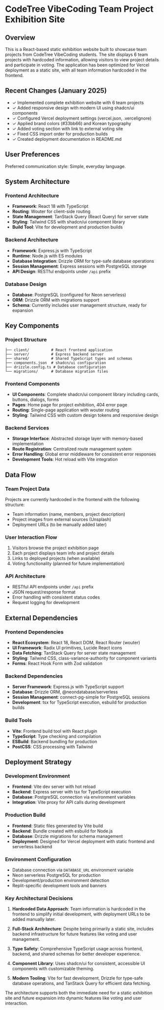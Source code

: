 # CodeTree VibeCoding Team Project Exhibition Site

## Overview

This is a React-based static exhibition website built to showcase team projects from CodeTree VibeCoding students. The site displays 6 team projects with hardcoded information, allowing visitors to view project details and participate in voting. The application has been optimized for Vercel deployment as a static site, with all team information hardcoded in the frontend.

## Recent Changes (January 2025)

- ✓ Implemented complete exhibition website with 6 team projects
- ✓ Added responsive design with modern UI using shadcn/ui components
- ✓ Configured Vercel deployment settings (vercel.json, .vercelignore)
- ✓ Applied brand colors (#33bb66) and Korean typography
- ✓ Added voting section with link to external voting site
- ✓ Fixed CSS import order for production builds
- ✓ Created deployment documentation in README.md

## User Preferences

Preferred communication style: Simple, everyday language.

## System Architecture

### Frontend Architecture
- **Framework**: React 18 with TypeScript
- **Routing**: Wouter for client-side routing
- **State Management**: TanStack Query (React Query) for server state
- **Styling**: Tailwind CSS with shadcn/ui component library
- **Build Tool**: Vite for development and production builds

### Backend Architecture
- **Framework**: Express.js with TypeScript
- **Runtime**: Node.js with ES modules
- **Database Integration**: Drizzle ORM for type-safe database operations
- **Session Management**: Express sessions with PostgreSQL storage
- **API Design**: RESTful endpoints under `/api` prefix

### Database Design
- **Database**: PostgreSQL (configured for Neon serverless)
- **ORM**: Drizzle ORM with migrations support
- **Schema**: Currently includes user management structure, ready for expansion

## Key Components

### Project Structure
```
├── client/          # React frontend application
├── server/          # Express backend server
├── shared/          # Shared TypeScript types and schemas
├── components.json  # shadcn/ui configuration
├── drizzle.config.ts # Database configuration
└── migrations/      # Database migration files
```

### Frontend Components
- **UI Components**: Complete shadcn/ui component library including cards, buttons, dialogs, forms
- **Pages**: Home page for project exhibition, 404 error page
- **Routing**: Single-page application with wouter routing
- **Styling**: Tailwind CSS with custom design tokens and responsive design

### Backend Services
- **Storage Interface**: Abstracted storage layer with memory-based implementation
- **Route Registration**: Centralized route management system
- **Error Handling**: Global error middleware for consistent error responses
- **Development Tools**: Hot reload with Vite integration

## Data Flow

### Team Project Data
Projects are currently hardcoded in the frontend with the following structure:
- Team information (name, members, project description)
- Project images from external sources (Unsplash)
- Deployment URLs (to be manually added later)

### User Interaction Flow
1. Visitors browse the project exhibition page
2. Each project displays team info and project details
3. Links to deployed projects (when available)
4. Voting functionality (planned for future implementation)

### API Architecture
- RESTful API endpoints under `/api` prefix
- JSON request/response format
- Error handling with consistent status codes
- Request logging for development

## External Dependencies

### Frontend Dependencies
- **React Ecosystem**: React 18, React DOM, React Router (wouter)
- **UI Framework**: Radix UI primitives, Lucide React icons
- **Data Fetching**: TanStack Query for server state management
- **Styling**: Tailwind CSS, class-variance-authority for component variants
- **Forms**: React Hook Form with Zod validation

### Backend Dependencies
- **Server Framework**: Express.js with TypeScript support
- **Database**: Drizzle ORM, @neondatabase/serverless
- **Session Management**: connect-pg-simple for PostgreSQL sessions
- **Development**: tsx for TypeScript execution, esbuild for production builds

### Build Tools
- **Vite**: Frontend build tool with React plugin
- **TypeScript**: Type checking and compilation
- **ESBuild**: Backend bundling for production
- **PostCSS**: CSS processing with Tailwind

## Deployment Strategy

### Development Environment
- **Frontend**: Vite dev server with hot reload
- **Backend**: Express server with tsx for TypeScript execution
- **Database**: PostgreSQL connection via environment variables
- **Integration**: Vite proxy for API calls during development

### Production Build
- **Frontend**: Static files generated by Vite build
- **Backend**: Bundle created with esbuild for Node.js
- **Database**: Drizzle migrations for schema management
- **Deployment**: Designed for Vercel deployment with static frontend and serverless backend

### Environment Configuration
- Database connection via `DATABASE_URL` environment variable
- Neon serverless PostgreSQL for production
- Development/production environment detection
- Replit-specific development tools and banners

### Key Architectural Decisions

1. **Hardcoded Data Approach**: Team information is hardcoded in the frontend to simplify initial development, with deployment URLs to be added manually later.

2. **Full-Stack Architecture**: Despite being primarily a static site, includes backend infrastructure for future features like voting and user management.

3. **Type Safety**: Comprehensive TypeScript usage across frontend, backend, and shared schemas for better developer experience.

4. **Component Library**: Uses shadcn/ui for consistent, accessible UI components with customizable theming.

5. **Modern Tooling**: Vite for fast development, Drizzle for type-safe database operations, and TanStack Query for efficient data fetching.

The architecture supports both the immediate need for a static exhibition site and future expansion into dynamic features like voting and user interaction.
